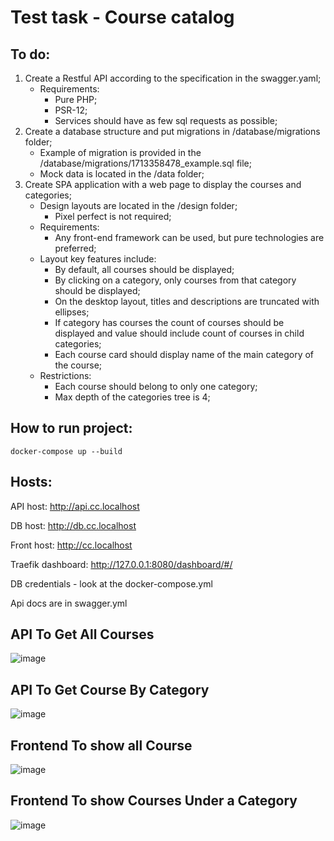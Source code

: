 # Test task - Course catalog
## To do:

1. Create a Restful API according to the specification in the swagger.yaml;
    - Requirements:
        - Pure PHP;
        - PSR-12;
        - Services should have as few sql requests as possible;
2. Create a database structure and put migrations in /database/migrations folder;
    - Example of migration is provided in the /database/migrations/1713358478_example.sql file;
    - Mock data is located in the /data folder;
4. Create SPA application with a web page to display the courses and categories;
    - Design layouts are located in the /design folder;
        - Pixel perfect is not required;
    - Requirements:
        - Any front-end framework can be used, but pure technologies are preferred;
    - Layout key features include:
        - By default, all courses should be displayed;
        - By clicking on a category, only courses from that category should be displayed;
        - On the desktop layout, titles and descriptions are truncated with ellipses;
        - If category has courses the count of courses should be displayed and value should include count of courses in child categories;
        - Each course card should display name of the main category of the course;
    - Restrictions:
        - Each course should belong to only one category;
        - Max depth of the categories tree is 4;

## How to run project:

```
docker-compose up --build
```

## Hosts:
API host: http://api.cc.localhost

DB host: http://db.cc.localhost

Front host: http://cc.localhost

Traefik dashboard: http://127.0.0.1:8080/dashboard/#/





DB credentials - look at the docker-compose.yml

Api docs are in swagger.yml


## API To Get All Courses
![image](https://github.com/user-attachments/assets/54f47107-bb98-4fca-acc9-3e5a4b038042)

## API To Get Course By Category
![image](https://github.com/user-attachments/assets/d56d5e55-f0a2-498d-ad7b-5cb1efc76d42)

## Frontend To show all Course
![image](https://github.com/user-attachments/assets/198c1512-dd17-42b7-af7e-c09acbacefe5)

## Frontend To show Courses Under a Category
![image](https://github.com/user-attachments/assets/8314bfca-1db3-455c-905d-49bd49f4d832)



